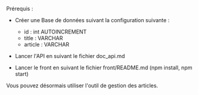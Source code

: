 Prérequis :

- Créer une Base de données suivant la configuration suivante :
    - id : int AUTOINCREMENT
    - title : VARCHAR
    - article : VARCHAR

- Lancer l'API en suivant le fichier doc_api.md
- Lancer le front en suivant le fichier front/README.md (npm install, npm start)


Vous pouvez désormais utiliser l'outil de gestion des articles.